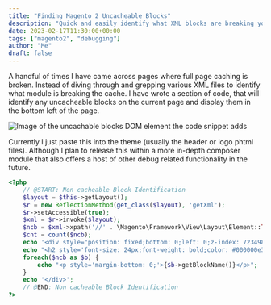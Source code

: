 ```yaml
---
title: "Finding Magento 2 Uncacheable Blocks"
description: "Quick and easily identify what XML blocks are breaking your full page caching, by injecting a small piece of code into any template."
date: 2023-02-17T11:30:00+00:00
tags: ["magento2", "debugging"]
author: "Me"
draft: false
---
```

A handful of times I have came across pages where full page caching is broken. Instead of diving through and grepping various XML files to identify what module is breaking the cache. I have wrote a section of code, that will identify any uncacheable blocks on the current page and display them in the bottom left of the page.

![Image of the uncachable blocks DOM element the code snippet adds](/images/uncacheable-blocks.jpg)

Currently I just paste this into the theme (usually the header or logo phtml files). Although I plan to release this within a more in-depth composer module that also offers a host of other debug related functionality in the future.

```php
<?php
    // @START: Non cacheable Block Identification
    $layout = $this->getLayout();
    $r = new ReflectionMethod(get_class($layout), 'getXml');
    $r->setAccessible(true);
    $xml = $r->invoke($layout);
    $ncb = $xml->xpath('//' . \Magento\Framework\View\Layout\Element::TYPE_BLOCK . '[@cacheable="false"]');
    $cnt = count($ncb);
    echo '<div style="position: fixed;bottom: 0;left: 0;z-index: 72349872398457982374982374897239847239847923742374;background: #eaeaea;padding: 20px;border: 2px solid #00000042;color: black;">';
    echo "<h2 style='font-size: 24px;font-weight: bold;color: #000000e3;border-bottom: 1px solid #0000002b;margin-bottom: 10px;'>$cnt Uncachable Blocks</h2>";
    foreach($ncb as $b) {
        echo "<p style='margin-bottom: 0;'>{$b->getBlockName()}</p>";
    }
    echo '</div>';
    // @END: Non cacheable Block Identification
?>
```
